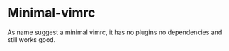 # Minimal-vimrc

As name suggest a minimal vimrc, it has no plugins no dependencies and still works good.
